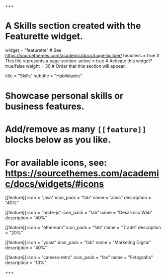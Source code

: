 +++
# A Skills section created with the Featurette widget.
widget = "featurette"  # See https://sourcethemes.com/academic/docs/page-builder/
headless = true  # This file represents a page section.
active = true  # Activate this widget? true/false
weight = 30  # Order that this section will appear.

title = "Skills"
subtitle = "Habilidades"

# Showcase personal skills or business features.
# 
# Add/remove as many `[[feature]]` blocks below as you like.
# 
# For available icons, see: https://sourcethemes.com/academic/docs/widgets/#icons

[[feature]]
  icon = "java"
  icon_pack = "fab"
  name = "Java"
  description = "40%"
  
[[feature]]
  icon = "node-js"
  icon_pack = "fab"
  name = "Desarrollo Web"
  description = "40%"  
  

[[feature]]
  icon = "ethereum"
  icon_pack = "fab"
  name = "Trade"
  description = "20%"  
  
[[feature]]
  icon = "yoast"
  icon_pack = "fab"
  name = "Marketing Digital"
  description = "40%"


[[feature]]
  icon = "camera-retro"
  icon_pack = "fas"
  name = "Fotografia"
  description = "10%"

+++
